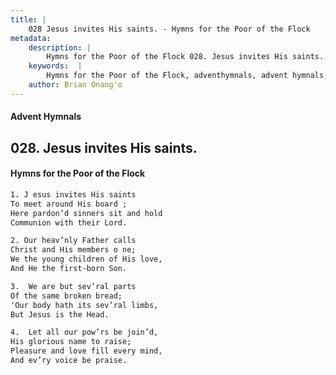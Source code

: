 ```yaml
---
title: |
    028 Jesus invites His saints. - Hymns for the Poor of the Flock
metadata:
    description: |
        Hymns for the Poor of the Flock 028. Jesus invites His saints.. J esus invites His saints To meet around His board ; Here pardon’d sinners sit and hold  Communion with their Lord. 
    keywords:  |
        Hymns for the Poor of the Flock, adventhymnals, advent hymnals, Jesus invites His saints., J esus invites His saints, 
    author: Brian Onang'o
---
```


#### Advent Hymnals
## 028. Jesus invites His saints.
####  Hymns for the Poor of the Flock

```txt
1. J esus invites His saints
To meet around His board ;
Here pardon’d sinners sit and hold 
Communion with their Lord.

2. Our heav’nly Father calls
Christ and His members o ne;
We the young children of His love,
And He the first-born Son.

3.  We are but sev’ral parts
Of the same broken bread;
'Our body hath its sev’ral limbs,
But Jesus is the Head.

4.  Let all our pow’rs be join’d,
His glorious name to raise;
Pleasure and love fill every mind,
And ev’ry voice be praise.
```
